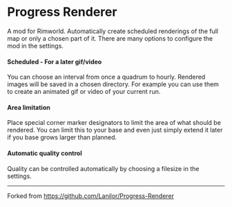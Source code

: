 # Progress Renderer
A mod for Rimworld.
Automatically create scheduled renderings of the full map or only a chosen part of it.
There are many options to configure the mod in the settings.

#### Scheduled - For a later gif/video
You can choose an interval from once a quadrum to hourly.
Rendered images will be saved in a chosen directory.
For example you can use them to create an animated gif or video of your current run.

#### Area limitation
Place special corner marker designators to limit the area of what should be rendered.
You can limit this to your base and even just simply extend it later if you base grows larger than planned.

#### Automatic quality control
Quality can be controlled automatically by choosing a filesize in the settings.

---

Forked from https://github.com/Lanilor/Progress-Renderer